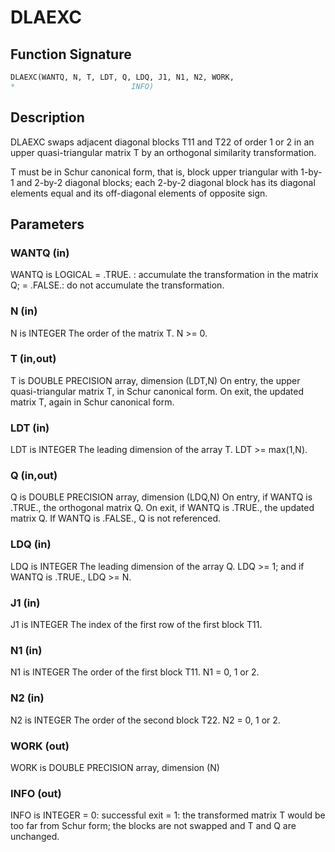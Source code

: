 # DLAEXC

## Function Signature

```fortran
DLAEXC(WANTQ, N, T, LDT, Q, LDQ, J1, N1, N2, WORK,
*                          INFO)
```

## Description


 DLAEXC swaps adjacent diagonal blocks T11 and T22 of order 1 or 2 in
 an upper quasi-triangular matrix T by an orthogonal similarity
 transformation.

 T must be in Schur canonical form, that is, block upper triangular
 with 1-by-1 and 2-by-2 diagonal blocks; each 2-by-2 diagonal block
 has its diagonal elements equal and its off-diagonal elements of
 opposite sign.

## Parameters

### WANTQ (in)

WANTQ is LOGICAL = .TRUE. : accumulate the transformation in the matrix Q; = .FALSE.: do not accumulate the transformation.

### N (in)

N is INTEGER The order of the matrix T. N >= 0.

### T (in,out)

T is DOUBLE PRECISION array, dimension (LDT,N) On entry, the upper quasi-triangular matrix T, in Schur canonical form. On exit, the updated matrix T, again in Schur canonical form.

### LDT (in)

LDT is INTEGER The leading dimension of the array T. LDT >= max(1,N).

### Q (in,out)

Q is DOUBLE PRECISION array, dimension (LDQ,N) On entry, if WANTQ is .TRUE., the orthogonal matrix Q. On exit, if WANTQ is .TRUE., the updated matrix Q. If WANTQ is .FALSE., Q is not referenced.

### LDQ (in)

LDQ is INTEGER The leading dimension of the array Q. LDQ >= 1; and if WANTQ is .TRUE., LDQ >= N.

### J1 (in)

J1 is INTEGER The index of the first row of the first block T11.

### N1 (in)

N1 is INTEGER The order of the first block T11. N1 = 0, 1 or 2.

### N2 (in)

N2 is INTEGER The order of the second block T22. N2 = 0, 1 or 2.

### WORK (out)

WORK is DOUBLE PRECISION array, dimension (N)

### INFO (out)

INFO is INTEGER = 0: successful exit = 1: the transformed matrix T would be too far from Schur form; the blocks are not swapped and T and Q are unchanged.

